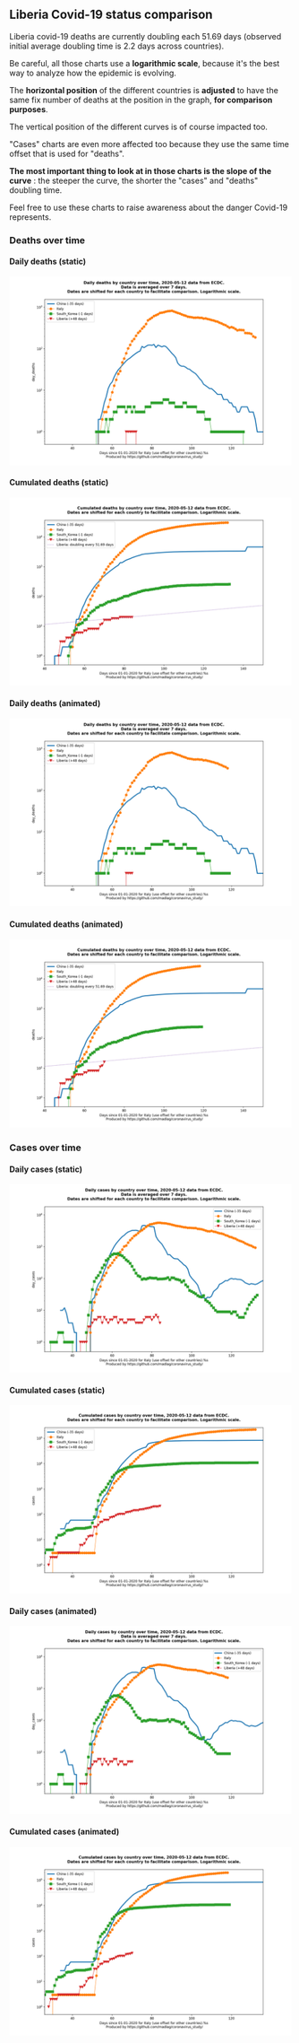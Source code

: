 ## Liberia Covid-19 status comparison 

Liberia covid-19 deaths are currently doubling each 51.69 days (observed initial average doubling time is 2.2 days across countries).



Be careful, all those charts use a **logarithmic scale**, because it's the best way to analyze how the epidemic is evolving.
 
The **horizontal position** of the different countries is **adjusted** to have the same fix number of deaths at the position in the graph, **for comparison purposes**.

The vertical position of the different curves is of course impacted too.

"Cases" charts are even more affected too because they use the same time offset that is used for "deaths".

**The most important thing to look at in those charts is the slope of the curve** : the steeper the curve, the shorter the "cases" and "deaths" doubling time.

Feel free to use these charts to raise awareness about the danger Covid-19 represents. 


 
### Deaths over time
 
#### Daily deaths (static)
![Liberia covid-19 daily deaths static chart](https://raw.githubusercontent.com/madlag/coronavirus_study/master/notebooks/graphs/2020-05-12/countries/Liberia/2020-05-12_Liberia_day_deaths.png "Liberia covid-19 day_deaths static chart")   
 
#### Cumulated deaths (static)
![Liberia covid-19 cumulated deaths static chart](https://raw.githubusercontent.com/madlag/coronavirus_study/master/notebooks/graphs/2020-05-12/countries/Liberia/2020-05-12_Liberia_deaths.png "Liberia covid-19 deaths static chart")   
 
#### Daily deaths (animated)
![Liberia covid-19 daily deaths animated chart](https://raw.githubusercontent.com/madlag/coronavirus_study/master/notebooks/graphs/2020-05-12/countries/Liberia/2020-05-12_Liberia_day_deaths.gif "Liberia covid-19 day_deaths animated chart")   
 
#### Cumulated deaths (animated)
![Liberia covid-19 cumulated deaths animated chart](https://raw.githubusercontent.com/madlag/coronavirus_study/master/notebooks/graphs/2020-05-12/countries/Liberia/2020-05-12_Liberia_deaths.gif "Liberia covid-19 deaths animated chart")   

 
### Cases over time
 
#### Daily cases (static)
![Liberia covid-19 daily cases static chart](https://raw.githubusercontent.com/madlag/coronavirus_study/master/notebooks/graphs/2020-05-12/countries/Liberia/2020-05-12_Liberia_day_cases.png "Liberia covid-19 day_cases static chart")   
 
#### Cumulated cases (static)
![Liberia covid-19 cumulated cases static chart](https://raw.githubusercontent.com/madlag/coronavirus_study/master/notebooks/graphs/2020-05-12/countries/Liberia/2020-05-12_Liberia_cases.png "Liberia covid-19 cases static chart")   
 
#### Daily cases (animated)
![Liberia covid-19 daily cases animated chart](https://raw.githubusercontent.com/madlag/coronavirus_study/master/notebooks/graphs/2020-05-12/countries/Liberia/2020-05-12_Liberia_day_cases.gif "Liberia covid-19 day_cases animated chart")   
 
#### Cumulated cases (animated)
![Liberia covid-19 cumulated cases animated chart](https://raw.githubusercontent.com/madlag/coronavirus_study/master/notebooks/graphs/2020-05-12/countries/Liberia/2020-05-12_Liberia_cases.gif "Liberia covid-19 cases animated chart")   

